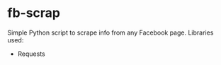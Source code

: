 fb-scrap
========

Simple Python script to scrape info from any Facebook page.
Libraries used:
- Requests
